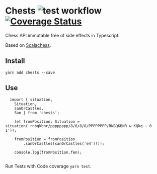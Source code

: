 # Chests ![test workflow](https://github.com/eguneys/tamcher/actions/workflows/test.yml/badge.svg) [![Coverage Status](https://coveralls.io/repos/github/eguneys/chests/badge.svg?branch=master)](https://coveralls.io/github/eguneys/chests?branch=master)

Chess API immutable free of side effects in Typescript.

Based on [Scalachess](https://github.com/ornicar/scalachess).

## Install

`yarn add chests --save`

## Use

```
  import { situation,
    Situation,
    sanOrCastles,
    San } from 'chests';

    let fromPosition: Situation = situation('rnbqkbnr/pppppppp/8/8/8/8/PPPPPPPP/RNBQKBNR w KQkq - 0 1')!;

    fromPosition = fromPosition
        .sanOrCastles(sanOrCastles('e4')!)!;

    console.log(fromPosition.fen);
  
```

Run Tests with Code coverage `yarn test`.

